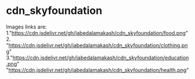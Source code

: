 # cdn_skyfoundation

Images links are:
1."https://cdn.jsdelivr.net/gh/jabedalamakash/cdn_skyfoundation/food.png"
2. "https://cdn.jsdelivr.net/gh/jabedalamakash/cdn_skyfoundation/clothing.png"
3."https://cdn.jsdelivr.net/gh/jabedalamakash/cdn_skyfoundation/education.png"
"https://cdn.jsdelivr.net/gh/jabedalamakash/cdn_skyfoundation/health.png"
